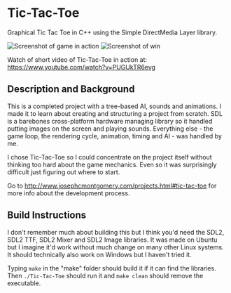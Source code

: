 Tic-Tac-Toe
===========

Graphical Tic Tac Toe in C++ using the Simple DirectMedia Layer library.

![Screenshot of game in action](http://www.josephcmontgomery.com/uploads/4/5/8/3/45834621/5675625_orig.png)
![Screenshot of win](http://www.josephcmontgomery.com/uploads/4/5/8/3/45834621/7515633_orig.png)

Watch of short video of Tic-Tac-Toe in action at: https://www.youtube.com/watch?v=PUGUkTR6evg

## Description and Background
This is a completed project with a tree-based AI, sounds and animations. I made it to learn about creating and structuring a project from scratch. SDL is a barebones cross-platform hardware managing library so it handled putting images on the screen and playing sounds. Everything else - the game loop, the rendering cycle, animation, timing and AI - was handled by me. 

I chose Tic-Tac-Toe so I could concentrate on the project itself without thinking too hard about the game mechanics. Even so it was surprisingly difficult just figuring out where to start.

Go to http://www.josephcmontgomery.com/projects.html#tic-tac-toe for more info about the development process.

## Build Instructions
I don't remember much about building this but I think you'd need the SDL2, SDL2 TTF, SDL2 Mixer and SDL2 Image libraries. It was made on Ubuntu but I imagine it'd work without much change on many other Linux systems. It should technically also work on Windows but I haven't tried it.

Typing `make` in the "make" folder should build it if it can find the libraries. Then `./Tic-Tac-Toe` should run it and `make clean` should remove the executable. 

